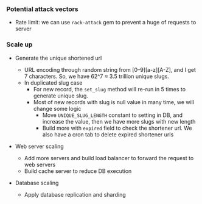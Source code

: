 ### Potential attack vectors

- Rate limit: we can use `rack-attack` gem to prevent a huge of requests to server

### Scale up

- Generate the unique shortened url
    - URL encoding through random string from [0–9][a-z][A-Z], and I get 7 characters. So, we have 62^7 ≈ 3.5 trillion unique slugs.
    - In duplicated slug case 
      - For new record, the `set_slug` method will re-run in 5 times to generate unique slug. 
      - Most of new records with slug is null value in many time, we will change some logic 
        - Move `UNIQUE_SLUG_LENGTH` constant to setting in DB, and increase the value, then we have more slugs with new length
        - Build more with `expired` field to check the shortener url. We also have a cron tab to delete expired shortener urls
   
- Web server scaling
  - Add more servers and build load balancer to forward the request to web servers
  - Build cache server to reduce DB execution

- Database scaling
  - Apply database replication and sharding
